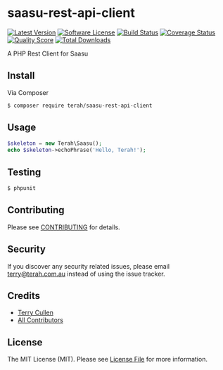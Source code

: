# saasu-rest-api-client

[![Latest Version](https://img.shields.io/github/release/terah/saasu-rest-api-client.svg?style=flat-square)](https://github.com/terah/saasu-rest-api-client/releases)
[![Software License](https://img.shields.io/badge/license-MIT-brightgreen.svg?style=flat-square)](LICENSE.md)
[![Build Status](https://img.shields.io/travis/terah/saasu-rest-api-client/master.svg?style=flat-square)](https://travis-ci.org/terah/saasu-rest-api-client)
[![Coverage Status](https://img.shields.io/scrutinizer/coverage/g/terah/saasu-rest-api-client.svg?style=flat-square)](https://scrutinizer-ci.com/g/terah/saasu-rest-api-client/code-structure)
[![Quality Score](https://img.shields.io/scrutinizer/g/terah/saasu-rest-api-client.svg?style=flat-square)](https://scrutinizer-ci.com/g/terah/saasu-rest-api-client)
[![Total Downloads](https://img.shields.io/packagist/dt/terah/saasu-rest-api-client.svg?style=flat-square)](https://packagist.org/packages/terah/saasu-rest-api-client)

A PHP Rest Client for Saasu

## Install

Via Composer

``` bash
$ composer require terah/saasu-rest-api-client
```

## Usage

``` php
$skeleton = new Terah\Saasu();
echo $skeleton->echoPhrase('Hello, Terah!');
```

## Testing

``` bash
$ phpunit
```

## Contributing

Please see [CONTRIBUTING](CONTRIBUTING.md) for details.

## Security

If you discover any security related issues, please email terry@terah.com.au instead of using the issue tracker.

## Credits

- [Terry Cullen](https://github.com/terah)
- [All Contributors](../../contributors)

## License

The MIT License (MIT). Please see [License File](LICENSE.md) for more information.
